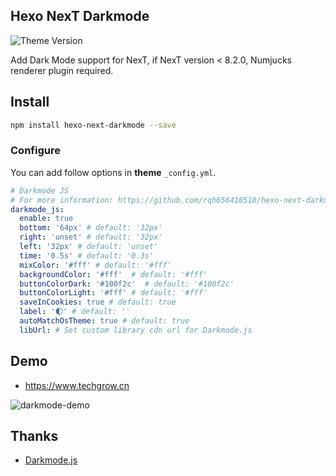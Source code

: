 ## Hexo NexT Darkmode

![Theme Version](https://img.shields.io/badge/NexT-v7.3.0+-blue?style=flat-square)

Add Dark Mode support for NexT, if NexT version < 8.2.0, Numjucks renderer plugin required.

## Install

``` bash
npm install hexo-next-darkmode --save
```

### Configure

You can add follow options in **theme** `_config.yml`.

``` yml
# Darkmode JS
# For more information: https://github.com/rqh656418510/hexo-next-darkmode, https://github.com/sandoche/Darkmode.js
darkmode_js:
  enable: true
  bottom: '64px' # default: '32px'
  right: 'unset' # default: '32px'
  left: '32px' # default: 'unset'
  time: '0.5s' # default: '0.3s'
  mixColor: '#fff' # default: '#fff'
  backgroundColor: '#fff'  # default: '#fff'
  buttonColorDark: '#100f2c'  # default: '#100f2c'
  buttonColorLight: '#fff' # default: '#fff'
  saveInCookies: true # default: true
  label: '🌓' # default: ''
  autoMatchOsTheme: true # default: true
  libUrl: # Set custom library cdn url for Darkmode.js
```

## Demo

- https://www.techgrow.cn

![darkmode-demo](https://www.techgrow.cn/gif/2021/04/darkmode.gif)

## Thanks

- [Darkmode.js](https://github.com/sandoche/Darkmode.js)
